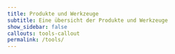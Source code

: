 ```yaml
---
title: Produkte und Werkzeuge
subtitle: Eine übersicht der Produkte und Werkzeuge
show_sidebar: false
callouts: tools-callout
permalink: /tools/
---
```

